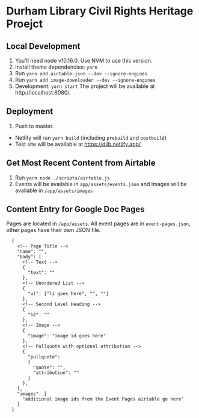 # Durham Library Civil Rights Heritage Proejct

## Local Development

1. You'll need node v10.16.0. Use NVM to use this version.
1. Install theme dependencies: `yarn`
1. Run `yarn add airtable-json --dev --ignore-engines`
1. Run `yarn add image-downloader --dev --ignore-engines`
1. Development: `yarn start`
   The project will be available at http://localhost:8080/.

## Deployment

1. Push to master.

- Netlify will run `yarn build` (including `prebuild` and `postbuild`)
- Test site will be available at https://dlib.netlify.app/

## Get Most Recent Content from Airtable

1. Run `yarn node ./scripts/airtable.js`
1. Events will be available in `app/assets/events.json` and Images will be available
   in `/app/assets/images`

## Content Entry for Google Doc Pages

Pages are located in `/app/assets`. All event pages are in `event-pages.json`, other pages have their own JSON file.

```
  {
    <!-- Page Title -->
    "name": "",
    "body": [
      <!-- Text -->
      {
        "text": ""
      },
      <!-- Unordered List -->
      {
        "ul": ["li goes here", "", ""]
      },
      <!-- Second Level Heading -->
      {
        "h2": ""
      },
      <!-- Image -->
      {
        "image": "image id goes here"
      },
      <!-- Pullquote with optional attribution -->
      {
        "pullquote":
        {
          "quote": "",
          "attribution": ""
        }
      },
    ],
    "images": [
      "additional image ids from the Event Pages airtable go here"
    ]
  }
```
